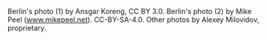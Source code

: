 Berlin's photo (1) by Ansgar Koreng, CC BY 3.0.
Berlin's photo (2) by Mike Peel (www.mikepeel.net). CC-BY-SA-4.0.
Other photos by Alexey Milovidov, proprietary.
